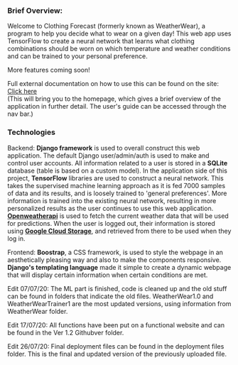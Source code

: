 <h3>Brief Overview:</h3>
Welcome to Clothing Forecast (formerly known as WeatherWear), a program to help you decide what to wear on a given day! This web app uses TensorFlow to create a neural network that learns what clothing combinations should be worn on which temperature and weather conditions and can be trained to your personal preference.

More features coming soon!

Full external documentation on how to use this can be found on the site: <a href="http://philbert.pythonanywhere.com/users/ClothingForecast">Click here</a>
<br>(This will bring you to the homepage, which gives a brief overview of the application in further detail. The user's guide can be accessed through the nav bar.)

<h3>Technologies</h3>
Backend: <strong/>Django framework</strong> is used to overall construct this web application. The default Django user/admin/auth is used to make and control user accounts. All information related to a user is stored in a <strong>SQLite</strong> database (table is based on a custom model). In the application side of this project, <strong>TensorFlow</strong> libraries are used to construct a neural network. This takes the supervised machine learning approach as it is fed 7000 samples of data and its results, and is loosely trained to 'general preferences'. More information is trained into the existing neural network, resulting in more personalized results as the user continues to use this web application. <strong><a href="https://openweathermap.org/">Openweatherapi</a></strong> is used to fetch the current weather data that will be used for predictions. When the user is logged out, their information is stored using <strong><a href="https://cloud.google.com/storage">Google Cloud Storage</a></strong>, and retrieved from there to be used when they log in.    

Frontend: <strong>Boostrap</strong>, a CSS framework, is used to style the webpage in an aesthetically pleasing way and also to make the components responsive. <strong>Django's templating language</strong> made it simple to create a dynamic webpage that will display certain information when certain conditions are met. 



Edit 07/07/20: The ML part is finished, code is cleaned up and the old stuff can be found in folders that indicate the old files. WeatherWear1.0 and WeatherWearTrainer1 are the most updated versions, using information from WeatherWear folder.

Edit 17/07/20: All functions have been put on a functional website and can be found in the Ver 1.2 Githubver folder.

Edit 26/07/20: Final deployment files can be found in the deployment files folder. This is the final and updated version of the previously uploaded file.
